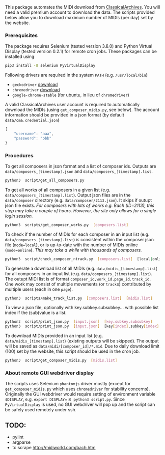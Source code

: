 This package automates the MIDI download from [ClassicalArchives](https://www.classicalarchives.com/). You will need a valid premium account to download the data. The scripts provided below allow you to download maximum number of MIDIs (per day) set by the website.


### Prerequisites

The package requires Selenium (tested version 3.8.0) and Python Virtual Display (tested version 0.2.1) for remote cron jobs. These packages can be installed using 

```bash
pip3 install -U selenium PyVirtualDisplay
```

Following drivers are required in the system `PATH` (e.g. `/usr/local/bin`)

* `geckodriver` [download](https://github.com/mozilla/geckodriver/releases)
* `chromedriver` [download](https://sites.google.com/a/chromium.org/chromedriver/downloads)
* `google-chrome-stable` (for ubuntu, in lieu of `chromedriver`)

A valid ClassicalArchives user account is required to automatically download the MIDIs (using `get_composer_midis.py`, see below). The account information should be provided in a json format (by default `data/cma.credential.json`)

```javascript
{
    "username": "aaa",
    "password": "bbb"   
}
```	
	

### Procedures

To get all composers in json format and a list of composer ids. Outputs are `data/composers_[timestamp].json` and `data/composers_[timestamp].list`.

```bash
python3  script/get_all_composers.py 
```


To get all works of all composers in a given list (e.g. `data/composers_[timestamp].list`). Output json files are in the `data/composer` directory (e.g. `data/composer/2113.json`). It skips if outupt json file exists. *For composers with lots of works e.g. Bach (ID=2113), this step may take a couple of hours. However, the site only allows for a single login session.*

```bash
python3  scripts/get_composer_works.py  [composers.list]
```


To check if the number of MIDIs for each composer in an input list (e.g. `data/composers_[timestamp].list`) is consistent within the composer json file (`mode=local`), or is up-to-date with the number of MIDIs online (`mode=online`). *This may take a while with thousands of composers.* 

```bash
python3  script/check_composer_ntrack.py  [composers.list]  [local|online]
```


To generate a download list of all MIDIs (e.g. `data/midis_[timestamp].list`) for all composers in an input list (e.g. `data/composers_[timestamp].list`). The outupt MIDI list is of format `composer_id,work_id,page_id,track_id`. One work may consist of multiple movements (or `track`s) contributed by multiple users (each in one `page`).

```bash
python3  scripts/make_track_list.py  [composers.list]  [midis.list]
```


To view a json file, optionally with key.subkey.subsubkey... with possible list index if the (sub)value is a list.

```bash
python3  script/print_json.py  [input.json]  [key.subkey.subsubkey]
python3  script/print_json.py  [input.json]  [key[index].subkey[index].subsubkey[index]]
```


To download MIDIs provided in an input list (e.g. `data/midis_[timestamp].list`) (existing outputs will be skipped). The output will be saved as `data/midi/[composer_id]/*.mid`. Due to daily download limit (100) set by the website, this script should be used in the cron job.

``` bash
python3  script/get_composer_midis.py  [midis.list]
```


### About remote GUI webdriver display

The scripts uses Selenium `phantomjs` driver mostly (except for `get_composer_midis.py` which uses `chromedriver` for stability concerns). Originally the GUI webdriver would require setting of environment variable `$DISPLAY`, e.g. `export DISPLAY=:0 python3 script.py`. Since `PyVirtualDisplay` is used, no GUI webdriver will pop up and the script can be safely used remotely under ssh. 


## TODO:

* pylint
* argparse
* to scrape http://midiworld.com/bach.htm

